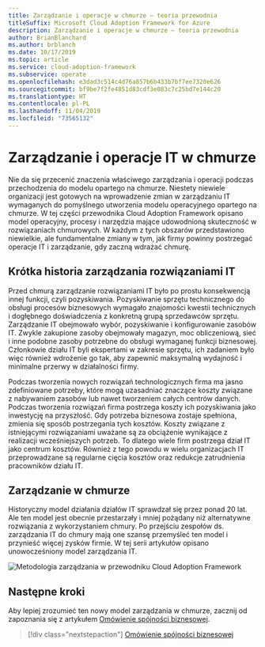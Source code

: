```yaml
---
title: Zarządzanie i operacje w chmurze — teoria przewodnia
titleSuffix: Microsoft Cloud Adoption Framework for Azure
description: Zarządzanie i operacje w chmurze — teoria przewodnia
author: BrianBlanchard
ms.author: brblanch
ms.date: 10/17/2019
ms.topic: article
ms.service: cloud-adoption-framework
ms.subservice: operate
ms.openlocfilehash: e3dad3c514c4d76a857b6b433b7bf7ee7320e626
ms.sourcegitcommit: bf9be7f2fe4851d83cdf3e083c7c25bd7e144c20
ms.translationtype: HT
ms.contentlocale: pl-PL
ms.lasthandoff: 11/04/2019
ms.locfileid: "73565132"
---
```

# <a name="it-management-and-operations-in-the-cloud"></a>Zarządzanie i operacje IT w chmurze

Nie da się przecenić znaczenia właściwego zarządzania i operacji podczas przechodzenia do modelu opartego na chmurze. Niestety niewiele organizacji jest gotowych na wprowadzenie zmian w zarządzaniu IT wymaganych do pomyślnego utworzenia modelu operacyjnego opartego na chmurze. W tej części przewodnika Cloud Adoption Framework opisano model operacyjny, procesy i narzędzia mające udowodnioną skuteczność w rozwiązaniach chmurowych. W każdym z tych obszarów przedstawiono niewielkie, ale fundamentalne zmiany w tym, jak firmy powinny postrzegać operacje IT i zarządzanie, gdy zaczną wdrażać chmurę.

## <a name="brief-history-of-it-management"></a>Krótka historia zarządzania rozwiązaniami IT

Przed chmurą zarządzanie rozwiązaniami IT było po prostu konsekwencją innej funkcji, czyli pozyskiwania. Pozyskiwanie sprzętu technicznego do obsługi procesów biznesowych wymagało znajomości kwestii technicznych i dogłębnego doświadczenia z konkretną grupą sprzedawców sprzętu. Zarządzanie IT obejmowało wybór, pozyskiwanie i konfigurowanie zasobów IT. Zwykle zakupione zasoby obejmowały magazyn, moc obliczeniową, sieć i inne podobne zasoby potrzebne do obsługi wymaganej funkcji biznesowej. Członkowie działu IT byli ekspertami w zakresie sprzętu, ich zadaniem było więc również wdrożenie go tak, aby zapewnić maksymalną wydajność i minimalne przerwy w działalności firmy.

Podczas tworzenia nowych rozwiązań technologicznych firma ma jasno zdefiniowane potrzeby, które mogą uzasadniać znaczące koszty związane z nabywaniem zasobów lub nawet tworzeniem całych centrów danych. Podczas tworzenia rozwiązań firma postrzega koszty ich pozyskiwania jako inwestycję na przyszłość. Gdy potrzeba biznesowa zostaje spełniona, zmienia się sposób postrzegania tych kosztów. Koszty związane z istniejącymi rozwiązaniami uważane są za obciążenie wynikające z realizacji wcześniejszych potrzeb. To dlatego wiele firm postrzega dział IT jako centrum kosztów. Również z tego powodu w wielu organizacjach IT przeprowadzane są regularne cięcia kosztów oraz redukcje zatrudnienia pracowników działu IT.

## <a name="cloud-management"></a>Zarządzanie w chmurze

Historyczny model działania działów IT sprawdzał się przez ponad 20 lat. Ale ten model jest obecnie przestarzały i mniej pożądany niż alternatywne rozwiązania z wykorzystaniem chmury. Po przejściu zespołów ds. zarządzania IT do chmury mają one szansę przemyśleć ten model i przynieść więcej zysków firmie. W tej serii artykułów opisano unowocześniony model zarządzania IT.

![Metodologia zarządzania w przewodniku Cloud Adoption Framework](../../_images/manage/caf-manage.png)

## <a name="next-steps"></a>Następne kroki

Aby lepiej zrozumieć ten nowy model zarządzania w chmurze, zacznij od zapoznania się z artykułem [Omówienie spójności biznesowej](./business-alignment.md).

> [!div class="nextstepaction"]
> [Omówienie spójności biznesowej](./business-alignment.md)
